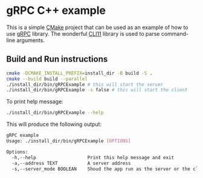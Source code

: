 # gRPC C++ example

This is a simple [CMake](https://cmake.org) project that can be used as an example of how to use [gRPC](https://grpc.io) library.
The wonderful [CLI11](https://github.com/CLIUtils/CLI11) library is used to parse command-line arguments.

## Build and Run instructions

```sh
cmake -DCMAKE_INSTALL_PREFIX=install_dir -B build -S .
cmake --build build --parallel
./install_dir/bin/gRPCExample # this will start the server
./install_dir/bin/gRPCExample -s false # this will start the client
```

To print help message:
```sh
./install_dir/bin/gRPCExample --help
```

This will produce the following output:
```sh
gRPC example
Usage: ./install_dir/bin/gRPCExample [OPTIONS]

Options:
  -h,--help                   Print this help message and exit
  -a,--address TEXT           A server address
  -s,--server_mode BOOLEAN    Shoud the app run as the server or the client
```